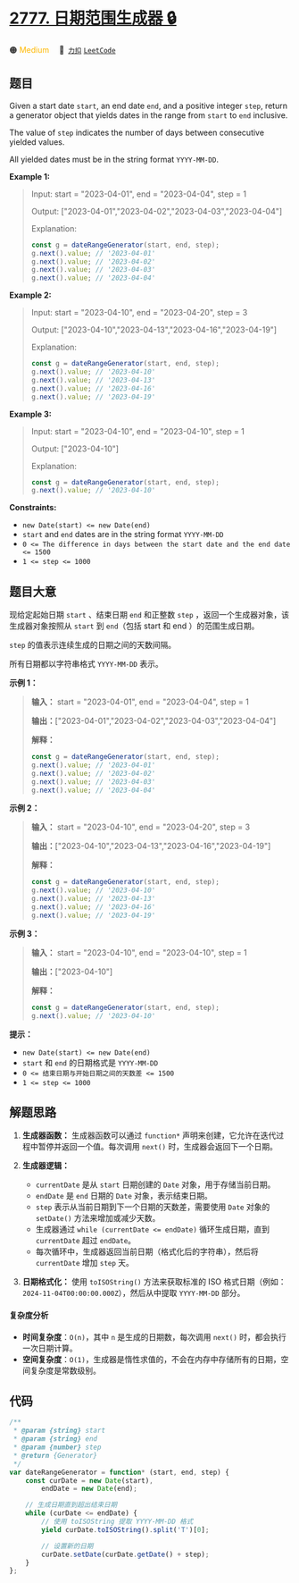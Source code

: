 # [2777. 日期范围生成器 🔒](https://2xiao.github.io/leetcode-js/problem/2777.html)

🟠 <font color=#ffb800>Medium</font>&emsp; 🔗&ensp;[`力扣`](https://leetcode.cn/problems/date-range-generator) [`LeetCode`](https://leetcode.com/problems/date-range-generator)

## 题目

Given a start date `start`, an end date `end`, and a positive integer `step`,
return a generator object that yields dates in the range from `start` to `end`
inclusive.

The value of `step` indicates the number of days between consecutive yielded
values.

All yielded dates must be in the string format `YYYY-MM-DD`.

**Example 1:**

> Input: start = "2023-04-01", end = "2023-04-04", step = 1
>
> Output: ["2023-04-01","2023-04-02","2023-04-03","2023-04-04"]
>
> Explanation:
>
> ```js
> const g = dateRangeGenerator(start, end, step);
> g.next().value; // '2023-04-01'
> g.next().value; // '2023-04-02'
> g.next().value; // '2023-04-03'
> g.next().value; // '2023-04-04'
> ```

**Example 2:**

> Input: start = "2023-04-10", end = "2023-04-20", step = 3
>
> Output: ["2023-04-10","2023-04-13","2023-04-16","2023-04-19"]
>
> Explanation:
>
> ```js
> const g = dateRangeGenerator(start, end, step);
> g.next().value; // '2023-04-10'
> g.next().value; // '2023-04-13'
> g.next().value; // '2023-04-16'
> g.next().value; // '2023-04-19'
> ```

**Example 3:**

> Input: start = "2023-04-10", end = "2023-04-10", step = 1
>
> Output: ["2023-04-10"]
>
> Explanation:
>
> ```js
> const g = dateRangeGenerator(start, end, step);
> g.next().value; // '2023-04-10'
> ```

**Constraints:**

- `new Date(start) <= new Date(end)`
- `start` and `end` dates are in the string format `YYYY-MM-DD`
- `0 <= The difference in days between the start date and the end date <= 1500`
- `1 <= step <= 1000`

## 题目大意

现给定起始日期 `start` 、结束日期 `end` 和正整数 `step` ，返回一个生成器对象，该生成器对象按照从 `start` 到
`end`（包括 start 和 end ）的范围生成日期。

`step` 的值表示连续生成的日期之间的天数间隔。

所有日期都以字符串格式 `YYYY-MM-DD` 表示。

**示例 1：**

> **输入：** start = "2023-04-01", end = "2023-04-04", step = 1
>
> **输出：**["2023-04-01","2023-04-02","2023-04-03","2023-04-04"]
>
> **解释：**
>
> ```js
> const g = dateRangeGenerator(start, end, step);
> g.next().value; // '2023-04-01'
> g.next().value; // '2023-04-02'
> g.next().value; // '2023-04-03'
> g.next().value; // '2023-04-04'
> ```

**示例 2：**

> **输入：** start = "2023-04-10", end = "2023-04-20", step = 3
>
> **输出：**["2023-04-10","2023-04-13","2023-04-16","2023-04-19"]
>
> **解释：**
>
> ```js
> const g = dateRangeGenerator(start, end, step);
> g.next().value; // '2023-04-10'
> g.next().value; // '2023-04-13'
> g.next().value; // '2023-04-16'
> g.next().value; // '2023-04-19'
> ```

**示例 3：**

> **输入：** start = "2023-04-10", end = "2023-04-10", step = 1
>
> **输出：**["2023-04-10"]
>
> **解释：**
>
> ```js
> const g = dateRangeGenerator(start, end, step);
> g.next().value; // '2023-04-10'
> ```

**提示：**

- `new Date(start) <= new Date(end)`
- `start` 和 `end` 的日期格式是 `YYYY-MM-DD`
- `0 <= 结束日期与开始日期之间的天数差 <= 1500`
- `1 <= step <= 1000`

## 解题思路

1. **生成器函数：** 生成器函数可以通过 `function*` 声明来创建，它允许在迭代过程中暂停并返回一个值。每次调用 `next()` 时，生成器会返回下一个日期。

2. **生成器逻辑：**

   - `currentDate` 是从 `start` 日期创建的 `Date` 对象，用于存储当前日期。
   - `endDate` 是 `end` 日期的 `Date` 对象，表示结束日期。
   - `step` 表示从当前日期到下一个日期的天数差，需要使用 `Date` 对象的 `setDate()` 方法来增加或减少天数。
   - 生成器通过 `while (currentDate <= endDate)` 循环生成日期，直到 `currentDate` 超过 `endDate`。
   - 每次循环中，生成器返回当前日期（格式化后的字符串），然后将 `currentDate` 增加 `step` 天。

3. **日期格式化：** 使用 `toISOString()` 方法来获取标准的 ISO 格式日期（例如：`2024-11-04T00:00:00.000Z`），然后从中提取 `YYYY-MM-DD` 部分。

#### 复杂度分析

- **时间复杂度**：`O(n)`，其中 `n` 是生成的日期数，每次调用 `next()` 时，都会执行一次日期计算。
- **空间复杂度**：`O(1)`，生成器是惰性求值的，不会在内存中存储所有的日期，空间复杂度是常数级别。

## 代码

```javascript
/**
 * @param {string} start
 * @param {string} end
 * @param {number} step
 * @return {Generator}
 */
var dateRangeGenerator = function* (start, end, step) {
	const curDate = new Date(start),
		endDate = new Date(end);

	// 生成日期直到超出结束日期
	while (curDate <= endDate) {
		// 使用 toISOString 提取 YYYY-MM-DD 格式
		yield curDate.toISOString().split('T')[0];

		// 设置新的日期
		curDate.setDate(curDate.getDate() + step);
	}
};
```
